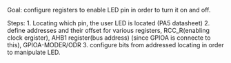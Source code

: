 Goal: configure registers to enable LED pin in order to turn it on and off.

Steps:
	1. Locating which pin, the user LED is located (PA5 datasheet)
	2. define addresses and their offset for various registers, RCC_R(enabling clock ergister), AHB1 register(bus address) (since GPIOA is connecte to this), GPIOA-MODER/ODR
	3. configure bits from addressed locating in order to manipulate LED.
	
